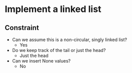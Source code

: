 # Implement a linked list

## Constraint

* Can we assume this is a non-circular, singly linked list?
    * Yes
* Do we keep track of the tail or just the head?
    * Just the head
* Can we insert None values?
    * No